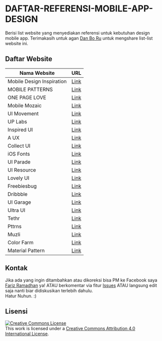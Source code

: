 # DAFTAR-REFERENSI-MOBILE-APP-DESIGN
Berisi list website yang menyediakan referensi untuk kebutuhan design mobile app. Terimakasih untuk agan [Dan Bo Ru](https://www.facebook.com/profile.php?id=100001794518762) untuk mengshare list-list website ini.

## Daftar Website

| Nama Website        | URL | 
| ------------- |:----------:|
| Mobile Design Inspiration      | [Link](https://inspirationmobile.tumblr.com/) |  
| MOBILE PATTERNS      | [Link](http://www.mobile-patterns.com/) |  
| ONE PAGE LOVE      | [Link](https://onepagelove.com/) |
| Mobile Mozaic      | [Link](http://www.mobilemozaic.com/) |  
| UI Movement      | [Link](https://uimovement.com/) |  
| UP Labs      | [Link](https://www.uplabs.com/material) |  
| Inspired UI      | [Link](http://inspired-ui.com/) |  
| A UX      | [Link](http://androidux.com/) |  
| Collect UI      | [Link](http://collectui.com/) |  
| iOS Fonts     | [Link](http://iosfonts.com/) |  
| UI Parade     | [Link](http://www.uiparade.com/) |  
| UI Resource     | [Link](http://uiresource.com/) |
| Lovely UI     | [Link](http://www.lovelyui.com/) |
| Freebiesbug     | [Link](https://freebiesbug.com/) |
| Dribbble     | [Link](https://dribbble.com/) |
| UI Garage     | [Link](http://uigarage.net/) |
| Ultra UI     | [Link](http://ui.theultralinx.com/) |
| Tethr     | [Link](https://www.invisionapp.com/tethr) |
| Pttrns     | [Link](https://pttrns.com/) |
| Muzli     | [Link](https://medium.muz.li/?gi=85a3addc3698) |
| Color Farm     | [Link](http://color.farm/) |
| Material Pattern     | [Link](https://www.materialpalette.com/) |

## Kontak

Jika ada yang ingin ditambahkan atau dikoreksi bisa PM ke Facebook saya [Fariz Ramadhan](https://www.facebook.com/farizdotid) ya! ATAU berkomentar via fitur [Issues](https://github.com/farizdotid/DAFTAR-API-LOKAL-INDONESIA/issues) ATAU langsung edit saja nanti biar didiskusikan terlebih dahulu.<br>
Hatur Nuhun. :)

## Lisensi

<a rel="license" href="http://creativecommons.org/licenses/by/4.0/"><img alt="Creative Commons License" style="border-width:0" src="https://i.creativecommons.org/l/by/4.0/88x31.png" /></a><br />This work is licensed under a <a rel="license" href="http://creativecommons.org/licenses/by/4.0/">Creative Commons Attribution 4.0 International License</a>.
